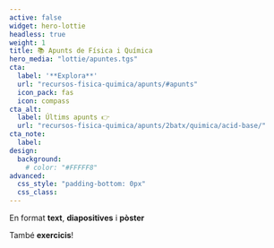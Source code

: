 ```yaml
---
active: false
widget: hero-lottie
headless: true
weight: 1
title: 📚 Apunts de Física i Química
hero_media: "lottie/apuntes.tgs"
cta:
  label: '**Explora**'
  url: "recursos-fisica-quimica/apunts/#apunts"
  icon_pack: fas
  icon: compass
cta_alt:
  label: Últims apunts 👉
  url: "recursos-fisica-quimica/apunts/2batx/quimica/acid-base/"
cta_note:
  label:
design:
  background:
    # color: "#FFFFF8"
advanced:
  css_style: "padding-bottom: 0px"
  css_class: 
---
```


En format **text**, **diapositives** i **pòster**

També **exercicis**!